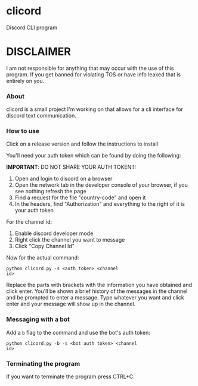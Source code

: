 # clicord
Discord CLI program

# DISCLAIMER
I am not responsible for anything that may occur with the use of this program. If you get banned for violating TOS or have info leaked that is entirely on you.

### About
clicord is a small project I'm working on that allows for a cli interface for discord text communication. 

### How to use
Click on a release version and follow the instructions to install
 
You'll need your auth token which can be found by doing the following:

**IMPORTANT**: DO NOT SHARE YOUR AUTH TOKEN!!!
<ol>
<li>Open and login to discord on a browser</li>
<li>Open the network tab in the developer console of your browser, if you see nothing refresh the page</li>
<li>Find a request for the file "country-code" and open it</li>
<li>In the headers, find "Authorization" and everything to the right of it is your auth token</li>
</ol>

For the channel id:
<ol>
<li>Enable discord developer mode</li>
<li>Right click the channel you want to message</li>
<li>Click "Copy Channel Id"</li>
</ol>

Now for the actual command:

<code>python clicord.py -s \<auth token\> \<channel id\></code>

Replace the parts with brackets with the information you have obtained and click enter. You'll be shown a brief history of the messages in the channel and be prompted to enter a message. Type whatever you want and click enter and your message will show up in the channel. 

### Messaging with a bot
Add a `b` flag to the command and use the bot's auth token:

<code>python clicord.py -b -s \<bot auth token\> \<channel id\></code>

### Terminating the program
If you want to terminate the program press CTRL+C.
